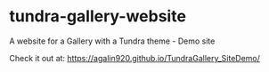 # tundra-gallery-website
A website for a Gallery with a Tundra theme - Demo site

Check it out at: https://agalin920.github.io/TundraGallery_SiteDemo/
